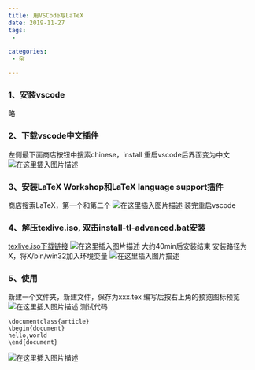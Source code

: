 ```yaml
---
title: 用VSCode写LaTeX
date: 2019-11-27
tags:
 - 

categories:
 - 杂

---
```


### 1、安装vscode
略
### 2、下载vscode中文插件
左侧最下面商店按钮中搜索chinese，install
重启vscode后界面变为中文
![在这里插入图片描述](https://img-blog.csdnimg.cn/20191127203716459.png?x-oss-process=image/watermark,type_ZmFuZ3poZW5naGVpdGk,shadow_10,text_aHR0cHM6Ly9ibG9nLmNzZG4ubmV0L0FwYWxlXzg=,size_16,color_FFFFFF,t_70)
### 3、安装LaTeX Workshop和LaTeX language support插件
商店搜索LaTeX，第一个和第二个
![在这里插入图片描述](https://img-blog.csdnimg.cn/20191127203700526.png?x-oss-process=image/watermark,type_ZmFuZ3poZW5naGVpdGk,shadow_10,text_aHR0cHM6Ly9ibG9nLmNzZG4ubmV0L0FwYWxlXzg=,size_16,color_FFFFFF,t_70)
装完重启vscode
### 4、解压texlive.iso, 双击install-tl-advanced.bat安装
[texlive.iso下载链接](https://mirrors.tuna.tsinghua.edu.cn/CTAN/systems/texlive/Images/)
![在这里插入图片描述](https://img-blog.csdnimg.cn/20191127203746789.png?x-oss-process=image/watermark,type_ZmFuZ3poZW5naGVpdGk,shadow_10,text_aHR0cHM6Ly9ibG9nLmNzZG4ubmV0L0FwYWxlXzg=,size_16,color_FFFFFF,t_70)
大约40min后安装结束
安装路径为X，将X/bin/win32加入环境变量
![在这里插入图片描述](https://img-blog.csdnimg.cn/20191127203849941.png?x-oss-process=image/watermark,type_ZmFuZ3poZW5naGVpdGk,shadow_10,text_aHR0cHM6Ly9ibG9nLmNzZG4ubmV0L0FwYWxlXzg=,size_16,color_FFFFFF,t_70)
### 5、使用
新建一个文件夹，新建文件，保存为xxx.tex
编写后按右上角的预览图标预览
![在这里插入图片描述](https://img-blog.csdnimg.cn/20191127203924135.png?x-oss-process=image/watermark,type_ZmFuZ3poZW5naGVpdGk,shadow_10,text_aHR0cHM6Ly9ibG9nLmNzZG4ubmV0L0FwYWxlXzg=,size_16,color_FFFFFF,t_70)
测试代码

```
\documentclass{article}
\begin{document}
hello,world
\end{document}
```
![在这里插入图片描述](https://img-blog.csdnimg.cn/20191127203936937.png?x-oss-process=image/watermark,type_ZmFuZ3poZW5naGVpdGk,shadow_10,text_aHR0cHM6Ly9ibG9nLmNzZG4ubmV0L0FwYWxlXzg=,size_16,color_FFFFFF,t_70)



